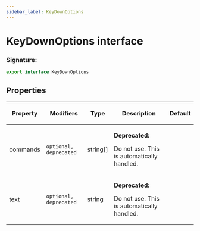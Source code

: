 ```yaml
---
sidebar_label: KeyDownOptions
---
```


# KeyDownOptions interface

### Signature:

```typescript
export interface KeyDownOptions
```

## Properties

<table><thead><tr><th>

Property

</th><th>

Modifiers

</th><th>

Type

</th><th>

Description

</th><th>

Default

</th></tr></thead>
<tbody><tr><td>

<span id="commands">commands</span>

</td><td>

`optional, deprecated`

</td><td>

string\[\]

</td><td>

**Deprecated:**

Do not use. This is automatically handled.

</td><td>

</td></tr>
<tr><td>

<span id="text">text</span>

</td><td>

`optional, deprecated`

</td><td>

string

</td><td>

**Deprecated:**

Do not use. This is automatically handled.

</td><td>

</td></tr>
</tbody></table>
